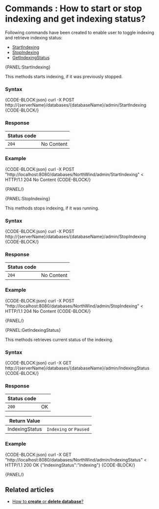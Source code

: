 # Commands : How to start or stop indexing and get indexing status?

Following commands have been created to enable user to toggle indexing and retrieve indexing status:   
- [StartIndexing](../../../client-api/commands/how-to/start-stop-indexing-and-get-indexing-status#startindexing)   
- [StopIndexing](../../../client-api/commands/how-to/start-stop-indexing-and-get-indexing-status#stopindexing)   
- [GetIndexingStatus](../../../client-api/commands/how-to/start-stop-indexing-and-get-indexing-status#getindexingstatus)

{PANEL:StartIndexing}

This methods starts indexing, if it was previously stopped.

### Syntax

{CODE-BLOCK:json}
  curl -X POST http://{serverName}/databases/{databaseName}/admin/StartIndexing
{CODE-BLOCK/}

### Response

| Status code | |
| ----------- | - |
| `204` | No Content |

### Example

{CODE-BLOCK:json}
curl -X POST "http://localhost:8080/databases/NorthWind/admin/StartIndexing" 
< HTTP/1.1 204 No Content
{CODE-BLOCK/}

{PANEL/}

{PANEL:StopIndexing}

This methods stops indexing, if it was running.

### Syntax

{CODE-BLOCK:json}
  curl -X POST http://{serverName}/databases/{databaseName}/admin/StopIndexing
{CODE-BLOCK/}

### Response

| Status code | |
| ----------- | - |
| `204` | No Content |

### Example

{CODE-BLOCK:json}
curl -X POST "http://localhost:8080/databases/NorthWind/admin/StopIndexing" 
< HTTP/1.1 204 No Content
{CODE-BLOCK/}

{PANEL/}

{PANEL:GetIndexingStatus}

This methods retrieves current status of the indexing.

### Syntax

{CODE-BLOCK:json}
  curl -X GET http://{serverName}/databases/{databaseName}/admin/IndexingStatus
{CODE-BLOCK/}

### Response

| Status code | |
| ----------- | - |
| `200` | OK |

| Return Value | |
| ------------- | ------------- |
| IndexingStatus| `Indexing` or `Paused` |


### Example

{CODE-BLOCK:json}
curl -X GET "http://localhost:8080/databases/NorthWind/admin/IndexingStatus" 
< HTTP/1.1 200 OK
{"IndexingStatus":"Indexing"}
{CODE-BLOCK/}

{PANEL/}

## Related articles

- [How to **create** or **delete database**?](../../../client-api/commands/how-to/create-delete-database)   